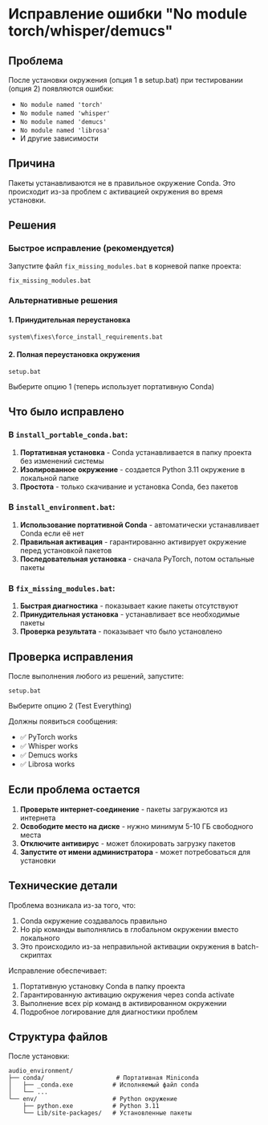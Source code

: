 # Исправление ошибки "No module torch/whisper/demucs"

## Проблема
После установки окружения (опция 1 в setup.bat) при тестировании (опция 2) появляются ошибки:
- `No module named 'torch'`
- `No module named 'whisper'`
- `No module named 'demucs'`
- `No module named 'librosa'`
- И другие зависимости

## Причина
Пакеты устанавливаются не в правильное окружение Conda. Это происходит из-за проблем с активацией окружения во время установки.

## Решения

### Быстрое исправление (рекомендуется)
Запустите файл `fix_missing_modules.bat` в корневой папке проекта:
```
fix_missing_modules.bat
```

### Альтернативные решения

#### 1. Принудительная переустановка
```
system\fixes\force_install_requirements.bat
```

#### 2. Полная переустановка окружения
```
setup.bat
```
Выберите опцию 1 (теперь использует портативную Conda)

## Что было исправлено

### В `install_portable_conda.bat`:
1. **Портативная установка** - Conda устанавливается в папку проекта без изменений системы
2. **Изолированное окружение** - создается Python 3.11 окружение в локальной папке
3. **Простота** - только скачивание и установка Conda, без пакетов

### В `install_environment.bat`:
1. **Использование портативной Conda** - автоматически устанавливает Conda если её нет
2. **Правильная активация** - гарантированно активирует окружение перед установкой пакетов
3. **Последовательная установка** - сначала PyTorch, потом остальные пакеты

### В `fix_missing_modules.bat`:
1. **Быстрая диагностика** - показывает какие пакеты отсутствуют
2. **Принудительная установка** - устанавливает все необходимые пакеты
3. **Проверка результата** - показывает что было установлено

## Проверка исправления

После выполнения любого из решений, запустите:
```
setup.bat
```
Выберите опцию 2 (Test Everything)

Должны появиться сообщения:
- ✅ PyTorch works
- ✅ Whisper works  
- ✅ Demucs works
- ✅ Librosa works

## Если проблема остается

1. **Проверьте интернет-соединение** - пакеты загружаются из интернета
2. **Освободите место на диске** - нужно минимум 5-10 ГБ свободного места
3. **Отключите антивирус** - может блокировать загрузку пакетов
4. **Запустите от имени администратора** - может потребоваться для установки

## Технические детали

Проблема возникала из-за того, что:
1. Conda окружение создавалось правильно
2. Но pip команды выполнялись в глобальном окружении вместо локального
3. Это происходило из-за неправильной активации окружения в batch-скриптах

Исправление обеспечивает:
1. Портативную установку Conda в папку проекта
2. Гарантированную активацию окружения через conda activate
3. Выполнение всех pip команд в активированном окружении
4. Подробное логирование для диагностики проблем

## Структура файлов

После установки:
```
audio_environment/
├── conda/                    # Портативная Miniconda
│   ├── _conda.exe           # Исполняемый файл conda
│   └── ...
└── env/                     # Python окружение
    ├── python.exe           # Python 3.11
    └── Lib/site-packages/   # Установленные пакеты
``` 